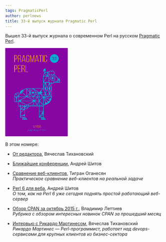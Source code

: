 ```yaml
---
tags: PragmaticPerl
author: perlnews
title: 33-й выпуск журнала Pragmatic Perl
---
```

Вышел 33-й выпуск журнала о современном Perl на русском [Pragmatic Perl](http://pragmaticperl.com).

[![Pragmatic Perl 33](/blog/2015/11/30/01-pragmatic-perl-33/pp33.png)](http://pragmaticperl.com/issues/33)

В этом номере:

- [От редактора](http://pragmaticperl.com/a/850af119), Вячеслав Тихановский

- [Ближайшие конференции](http://pragmaticperl.com/a/1580a4dc), Андрей Шитов

- [Сравнение веб-клиентов](http://pragmaticperl.com/a/91b679d2), Тигран Оганесян<br>
  _Практическое сравнение веб-клиентов на реальной задаче_

- [Perl 6 для веба](http://pragmaticperl.com/a/cba4f72f), Андрей Шитов<br>
  _О том, как на Perl 6 уже сегодня поднять простой работающий веб-сервер_

- [Обзор CPAN за октябрь 2015 г.](http://pragmaticperl.com/a/f1cb96fd), Владимир Леттиев<br>
  _Рубрика с обзором интересных новинок CPAN за прошедший месяц_

- [Интервью с Рикардо Мартинесом](http://pragmaticperl.com/a/19b41e12), Вячеслав Тихановский<br>
  _Рикардо Мартинес — Perl-программист, работает над devops-сервисами для крупных клиентов из бизнес-сектора_

